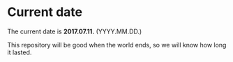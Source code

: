 # Current date

The current date is **2017.07.11.** (YYYY.MM.DD.)

This repository will be good when the world ends, so we will know how long it lasted.